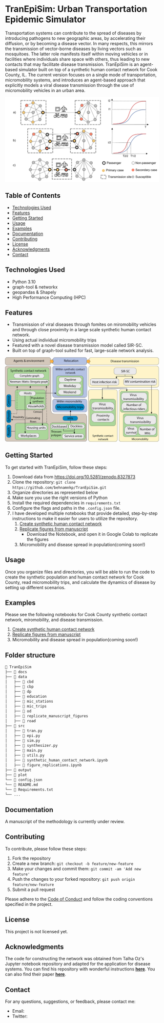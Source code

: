 # TranEpiSim: Urban Transportation Epidemic Simulator

Transportation systems can contribute to the spread of diseases by introducing pathogens to new geographic areas, by accelerating their diffusion, or by becoming a disease vector. In many respects, this mirrors the transmission of vector-borne diseases by living vectors such as mosquitoes. The latter role manifests itself within moving vehicles or in facilities where individuals share space with others, thus leading to new contacts that may facilitate disease transmission. TranEpiSim is an agent-based simulator built on top of a synthetic human contact network for Cook County, IL. The current version focuses on a single mode of transportation, micromobility systems, and introduces an agent-based approach that explicitly models a viral disease transmission through the use of micromobility vehicles in an urban area.  

![Transportation and epidemics](plot/transportation_and_epidemics.png)

## Table of Contents

- [Technologies Used](#technologies-used)
- [Features](#features)
- [Getting Started](#getting-started)
- [Usage](#usage)
- [Examples](#examples)
- [Documentation](#documentation)
- [Contributing](#contributing)
- [License](#license)
- [Acknowledgments](#acknowledgments)
- [Contact](#contact)

## Technologies Used

- Python 3.10
- graph-tool & networkx
- geopandas & Shapely
- High Performance Computing (HPC)

## Features

- Transmission of viral diseases through fomites on miromobility vehicles and through close proximity in a large scale synthetic human contact network.
- Using actual individual micromobility trips
- Featured with a novel disease transmission model called SIR-SC.
- Built on top of graph-tool suited for fast, large-scale network analysis.

![AMB model](plot/platform.png)

## Getting Started

To get started with TranEpiSim, follow these steps:

1. Download data from https://doi.org/10.5281/zenodo.8327873
2. Clone the repository: `git clone https://github.com/behnamnkp/TranEpiSim.git`
2. Organize directories as represented below
3. Make sure you use the right versions of Python
4. Install the required dependencies in `requirements.txt`
5. Configure the flags and paths in the `.config.json` file. 
6. I have developed multiple notebooks that provide detailed, step-by-step instructions to make it easier for users to utilize the repository.
   1. [Create synthetic human contact network](src/synthetic_human_contact_network.ipynb)
   2. [Replicate figures from manuscript](src/figure_replications.ipynb)
      - Download the Notebook, and open it in Google Colab to replicate the figures
   3. Micromobility and disease spread in population(coming soon!)

## Usage
Once you organize files and directories, you will be able to run the code to create the synthetic population and human contact network for Cook County, read micromobility trips, and calculate the dynamics of disease by setting up different scenarios.

## Examples
Please see the following notebooks for Cook County synthetic contact network, miromobility, and disease transmission.
   1. [Create synthetic human contact network](src/synthetic_human_contact_network.ipynb)
   2. [Replicate figures from manuscript](src/figure_replications.ipynb)
   3. Micromobility and disease spread in population(coming soon!)

## Folder structure
```
📁 TranEpiSim
├── 📁 docs
├── 📁 data
│   ├── 📁 cbd
│   ├── 📁 cbp
│   ├── 📁 dp
│   ├── 📁 education
│   ├── 📁 mic_stations
│   ├── 📁 mic_trips
│   ├── 📁 od
│   ├── 📁 replicate_manuscript_figures
│   ├── 📁 road
├── 📁 src
│   ├── 🐍 tran.py
│   ├── 🐍 epi.py
│   ├── 🐍 sim.py
│   ├── 🐍 synthesizer.py
│   ├── 🐍 main.py
│   ├── 🐍 utils.py
│   ├── 📝 synthetic_human_contact_network.ipynb
│   ├── 📝 figure_replications.ipynb
├── 📁 output
├── 📁 plot             
└── 📄 config.json
└── 📄 README.md
└── 📄 Requirements.txt
└── ...
```

## Documentation

A manuscript of the methodology is currently under review. 

## Contributing

To contribute, please follow these steps:

1. Fork the repository
2. Create a new branch: `git checkout -b feature/new-feature`
3. Make your changes and commit them: `git commit -am 'Add new feature'`
4. Push the changes to your forked repository: `git push origin feature/new-feature`
5. Submit a pull request

Please adhere to the [Code of Conduct](CODE_OF_CONDUCT.md) and follow the coding conventions specified in the project.

## License

This project is not licensed yet.

## Acknowledgments

The code for constructing the network was obtained from Talha Oz's Jupyter notebook repository and adapted for the application for disease systems. You can find his repository with wonderful instructions [**here**](https://nbviewer.org/gist/oztalha/a1c167f3879c5b95f721acef791c8111/Population%20Synthesis%20for%20ABM.ipynb). You can also find their paper [**here**](https://dl.acm.org/doi/abs/10.1145/3145574.3145593?casa_token=z6J9RUlCP3UAAAAA:7Ie0L7W9_bmIsaR9JHfutQgyYJ9aIj0dC2ZnuGhQaF4x46QOczVq1FwfH7dsDloAcwDCH26pjOM).

## Contact

For any questions, suggestions, or feedback, please contact me:

- Email: 
- Twitter: 